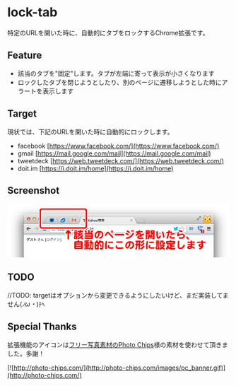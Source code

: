 lock-tab
========

特定のURLを開いた時に、自動的にタブをロックするChrome拡張です。


 Feature
---------

* 該当のタブを"固定"します。タブが左端に寄って表示が小さくなります
* ロックしたタブを閉じようとしたり、別のページに遷移しようとした時にアラートを表示します


 Target
---------

現状では、下記のURLを開いた時に自動的にロックします。

* facebook [https://www.facebook.com/](https://www.facebook.com/)
* gmail [https://mail.google.com/mail](https://mail.google.com/mail)
* tweetdeck [https://web.tweetdeck.com/](https://web.tweetdeck.com/)
* doit.im [https://i.doit.im/home](https://i.doit.im/home)


 Screenshot
------------

![screenshotlock-tab-screenshot](lock-tab-screenshot.png)


 TODO
---------

//TODO: targetはオプションから変更できるようにしたいけど、まだ実装してません(*ﾉω・*)ﾃﾍ


 Special Thanks
----------------

拡張機能のアイコンは[フリー写真素材のPhoto Chips](http://photo-chips.com/)様の素材を使わせて頂きました。多謝！

[![http://photo-chips.com/](http://photo-chips.com/images/pc_banner.gif)](http://photo-chips.com/)